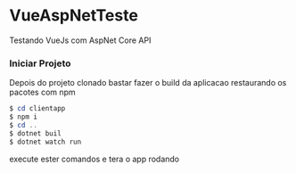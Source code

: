 # VueAspNetTeste
Testando VueJs com AspNet Core API

### Iniciar Projeto
Depois do projeto clonado bastar fazer o build da aplicacao restaurando os pacotes com npm

```powershell
$ cd clientapp
$ npm i
$ cd ..
$ dotnet buil
$ dotnet watch run
```

execute ester comandos e tera o app rodando

